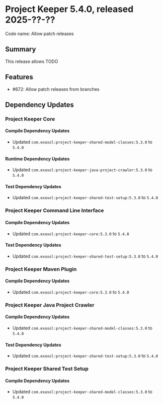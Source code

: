 # Project Keeper 5.4.0, released 2025-??-??

Code name: Allow patch releases

## Summary

This release allows TODO

## Features

* #672: Allow patch releases from branches

## Dependency Updates

### Project Keeper Core

#### Compile Dependency Updates

* Updated `com.exasol:project-keeper-shared-model-classes:5.3.0` to `5.4.0`

#### Runtime Dependency Updates

* Updated `com.exasol:project-keeper-java-project-crawler:5.3.0` to `5.4.0`

#### Test Dependency Updates

* Updated `com.exasol:project-keeper-shared-test-setup:5.3.0` to `5.4.0`

### Project Keeper Command Line Interface

#### Compile Dependency Updates

* Updated `com.exasol:project-keeper-core:5.3.0` to `5.4.0`

#### Test Dependency Updates

* Updated `com.exasol:project-keeper-shared-test-setup:5.3.0` to `5.4.0`

### Project Keeper Maven Plugin

#### Compile Dependency Updates

* Updated `com.exasol:project-keeper-core:5.3.0` to `5.4.0`

### Project Keeper Java Project Crawler

#### Compile Dependency Updates

* Updated `com.exasol:project-keeper-shared-model-classes:5.3.0` to `5.4.0`

#### Test Dependency Updates

* Updated `com.exasol:project-keeper-shared-test-setup:5.3.0` to `5.4.0`

### Project Keeper Shared Test Setup

#### Compile Dependency Updates

* Updated `com.exasol:project-keeper-shared-model-classes:5.3.0` to `5.4.0`
